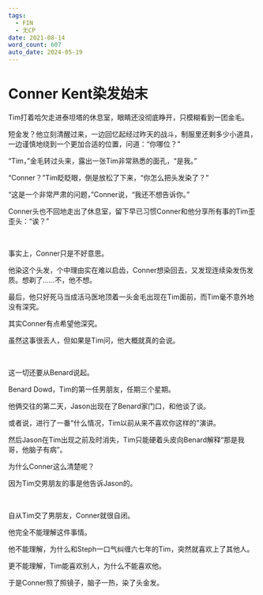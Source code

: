 ```yaml
---
tags:
  - FIN
  - 无CP
date: 2021-08-14
word_count: 607
auto_date: 2024-05-19
---
```


# Conner Kent染发始末

Tim打着哈欠走进泰坦塔的休息室，眼睛还没彻底睁开，只模糊看到一团金毛。

短金发？他立刻清醒过来，一边回忆起经过昨天的战斗，制服里还剩多少小道具，一边谨慎地绕到一个更加合适的位置，问道：“你哪位？”

“Tim，”金毛转过头来，露出一张Tim非常熟悉的面孔，“是我。”

“Conner？”Tim眨眨眼，倒是放松了下来，“你怎么把头发染了？”

“这是一个非常严肃的问题，”Conner说，“我还不想告诉你。”

Conner头也不回地走出了休息室，留下早已习惯Conner和他分享所有事的Tim歪歪头：“诶？”

<br>

事实上，Conner只是不好意思。

他染这个头发，个中理由实在难以启齿，Conner想染回去，又发现连续染发伤发质。想剃了……不，他不想。

最后，他只好死马当成活马医地顶着一头金毛出现在Tim面前，而Tim毫不意外地没有深究。

其实Conner有点希望他深究。

虽然这事很丢人，但如果是Tim问，他大概就真的会说。

<br>

这一切还要从Benard说起。

Benard Dowd，Tim的第一任男朋友，任期三个星期。

他俩交往的第二天，Jason出现在了Benard家门口，和他谈了谈。

或者说，进行了一番“什么情况，Tim以前从来不喜欢你这样的”演讲。

然后Jason在Tim出现之前及时消失，Tim只能硬着头皮向Benard解释“那是我哥，他脑子有病”。

为什么Conner这么清楚呢？

因为Tim交男朋友的事是他告诉Jason的。

<br>

自从Tim交了男朋友，Conner就很自闭。

他完全不能理解这件事情。

他不能理解，为什么和Steph一口气纠缠六七年的Tim，突然就喜欢上了其他人。

更不能理解，Tim能喜欢别人，为什么不能喜欢他。

于是Conner照了照镜子，脑子一热，染了头金发。
